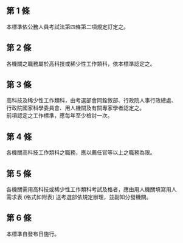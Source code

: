 第 1 條
-------
本標準依公務人員考試法第四條第二項規定訂定之。

第 2 條
-------
各機關之職務屬於高科技或稀少性工作類科，依本標準認定之。

第 3 條
-------
高科技及稀少性工作類科，由考選部會同銓敘部、行政院人事行政總處、  
行政院國家科學委員會、用人機關及有關專家學者認定之。  
前項認定之工作標準，應每年至少檢討一次。

第 4 條
-------
各機關高科技工作類科之職務，應以薦任官等以上之職務為限。

第 5 條
-------
各機關需用高科技或稀少性工作類科考試及格者，應由用人機關填寫用人  
需求表 (格式如附表) 送考選部依規定辦理，並副知分發機關。

第 6 條
-------
本標準自發布日施行。

